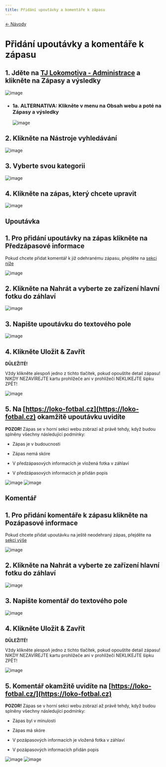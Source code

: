 ```yaml
---
title: Přidání upoutávky a komentáře k zápasu
---
```


[<- Návody](../)

# Přidání upoutávky a komentáře k zápasu

## 1. Jděte na <a href="https://loko-fotbal.cz/administrator/?administrace-webu" target="_blank">TJ Lokomotiva - Administrace</a> a klikněte na Zápasy a výsledky

![image](https://user-images.githubusercontent.com/72446087/227793478-0f20fc97-5a07-46e6-b90a-921aba8958e2.png)

* ### 1a. ALTERNATIVA: Klikněte v menu na Obsah webu a poté na Zápasy a výsledky

  ![image](https://user-images.githubusercontent.com/72446087/227793500-1f739ba3-53f5-4872-8142-5dc907107634.png)

## 2. Klikněte na Nástroje vyhledávání 

![image](https://user-images.githubusercontent.com/72446087/227793596-32c04d7d-eb69-4ecd-8b77-44cbbbc74974.png)

## 3. Vyberte svou kategorii

![image](https://user-images.githubusercontent.com/72446087/227793606-5642f1be-79c6-498c-b507-fa9b5117a512.png)

## 4. Klikněte na zápas, který chcete upravit

![image](https://user-images.githubusercontent.com/72446087/227793612-7e1ff176-3265-45c7-8fbe-fb3953055df1.png)

## Upoutávka

## 1. Pro přidání upoutávky na zápas klikněte na Předzápasové informace
Pokud chcete přidat komentář k již odehranému zápasu, přejděte na [sekci níže](https://rblaha15.github.io/loko-navody/novinky#koment%C3%A1%C5%99)

![image](https://user-images.githubusercontent.com/72446087/227793619-c43ffc5e-0c73-43cf-97a6-08f64a41dc53.png)

## 2. Klikněte na Nahrát a vyberte ze zařízení hlavní fotku do záhlaví

![image](https://user-images.githubusercontent.com/72446087/227793628-7bcee652-1709-41fd-9764-b1ff2b3e1bae.png)

## 3. Napište upoutávku do textového pole

![image](https://user-images.githubusercontent.com/72446087/227793641-bad8c7e1-87e1-4461-818a-d4bd2a74b177.png)

## 4. Klikněte Uložit & Zavřít
**DŮLEŽITÉ!**

Vždy klikněte alespoň jedno z tichto tlačítek, pokud opouštíte detail zápasu! NIKDY NEZAVÍREJTE kartu prohlížeče ani v prohlížeči NEKLIKEJTE šipku ZPĚT!

![image](https://user-images.githubusercontent.com/72446087/227793650-4c37f2bc-d6ae-4198-932b-a7016df728ab.png)

## 5. Na [https://loko-fotbal.cz](https://loko-fotbal.cz) okamžitě upoutávku uvidíte 
**POZOR!** Zápas se v horní sekci webu zobrazí až právě tehdy, když budou splněny všechny následující podmínky:

*   Zápas je v budoucnosti
    
*   Zápas nemá skóre
    
*   V předzápasových informacích je vložená fotka v záhlaví
    
*   V předzápasových informacích je přidán popis

![image](https://user-images.githubusercontent.com/72446087/227793663-307c6005-5d70-4f3d-a614-edff9bf29b98.png)
![image](https://user-images.githubusercontent.com/72446087/227793669-3fb707e4-666d-4f1f-a71c-ad64beb90f69.png)

## Komentář

## 1. Pro přidání komentáře k zápasu klikněte na Pozápasové informace
Pokud chcete přidat upoutávku na ještě neodehraný zápas, přejděte na [sekci výše](https://rblaha15.github.io/loko-navody/novinky#upout%C3%A1vka)

![image](https://user-images.githubusercontent.com/72446087/227793681-b0e6b429-b2ad-467c-81e6-e5055ca21dbb.png)

## 2. Klikněte na Nahrát a vyberte ze zařízení hlavní fotku do záhlaví

![image](https://user-images.githubusercontent.com/72446087/227793701-846eb17c-b3e1-4fff-b563-e0557e4c47df.png)

## 3. Napište komentář do textového pole

![image](https://user-images.githubusercontent.com/72446087/227793711-6b67f013-583f-420d-8e8b-a0f1abd3d1c5.png)

## 4. Klikněte  Uložit & Zavřít
**DŮLEŽITÉ!**

Vždy klikněte alespoň jedno z tichto tlačítek, pokud opouštíte detail zápasu! NIKDY NEZAVÍREJTE kartu prohlížeče ani v prohlížeči NEKLIKEJTE šipku ZPĚT!

![image](https://user-images.githubusercontent.com/72446087/227793716-232e3821-ea3d-47c6-a87f-6c2002c0fe80.png)

## 5. Komentář okamžitě uvidíte na [https://loko-fotbal.cz/](https://loko-fotbal.cz)
**POZOR!** Zápas se v horní sekci webu zobrazí až právě tehdy, když budou splněny všechny následující podmínky:

*   Zápas byl v minulosti
    
*   Zápas má skóre
    
*   V pozápasových informacích je vložená fotka v záhlaví
    
*   V pozápasových informacích přidán popis

![image](https://user-images.githubusercontent.com/72446087/227793719-ede583de-8370-4890-bd57-30fba09813a4.png)
![image](https://user-images.githubusercontent.com/72446087/227793724-b08f95f7-ac70-4a6b-b421-52ea5ceb37ca.png)
